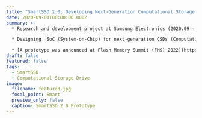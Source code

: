 ```yaml
---
title: "SmartSSD 2.0: Developing Next-Generation Computational Storage Drive"
date: 2020-09-01T00:00:00.000Z
summary: >-
  * ﻿Research and development project at Samsung Electronics (2020.09 - 2021.08)

  * D﻿esigning  SoC (System-on-Chip) for next-generation CSDs (Computational Storage Drives)

  * [A prototype was announced at Flash Memory Summit (FMS) 2022](https://blocksandfiles.com/2022/08/08/samsung-lays-tasty-flash-eggs-at-fms-2022/)
draft: false
featured: false
tags:
  - SmartSSD
  - Computational Storage Drive
image:
  filename: featured.jpg
  focal_point: Smart
  preview_only: false
  caption: SmartSSD 2.0 Prototype
---
```

